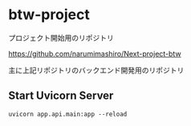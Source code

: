 # btw-project

プロジェクト開始用のリポジトリ

https://github.com/narumimashiro/Next-project-btw

主に上記リポジトリのバックエンド開発用のリポジトリ

## Start Uvicorn Server

`uvicorn app.api.main:app --reload`